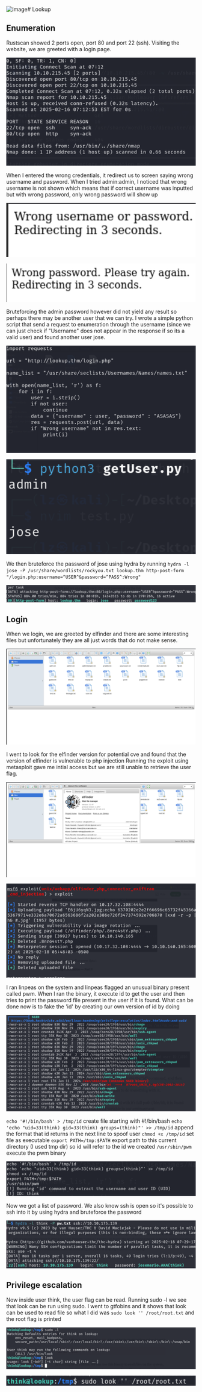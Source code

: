 ![image](https://github.com/user-attachments/assets/43d06c9a-353e-41f8-aa98-33783026da5c)# Lookup


## Enumeration
Rustscan showed 2 ports open, port 80 and port 22 (ssh). Visiting the website, we are greeted with a login page.

![screenshot](images/scan.png)

When I entered the wrong credentials, it redirect us to screen saying wrong username and password. When I tried admin:admin,
I noticed that wrong username is not shown which means that if correct username was inputted but with wrong password, only wrong password will show up

![screenshot](images/userandpass.png)

![screenshot](images/passonly.png)


Bruteforcing the admin password however did not yield any result so perhaps there may be another user that we can try.
I wrote a simple python script that send a request to enumeration through the username (since we can just check if "Username" does not appear in 
the response if so its a valid user) and found another user jose.

![screenshot](images/script.png)

![screenshot](images/jose.png)

We then bruteforce the password of jose using hydra by running `hydra -l jose -P /usr/share/wordlists/rockyou.txt lookup.thm http-post-form "/login.php:username=^USER^&password=^PASS^:Wrong"`

![screenshot](images/josepass.png)


## Login 
When we login, we are greeted by elfinder and there are some interesting files but unfortunately they are all just words that do not make sense.


![screenshot](images/login.png)

I went to look for the elfinder version for potential cve and found that the version of elfinder is vulnerable to php injection
Running the exploit using metasploit gave me intial access but we are still unable to retrieve the user flag.

![screenshot](images/vuln.png)


![screenshot](images/exploit.png)

I ran linpeas on the system and linpeas flagged an unusual binary present called pwm. When I ran the binary, it execute id to get the user and then tries
to print the password file present in the user if it is found. What can be done now is to fake the 'id' by creating our own version of id by doing

![screenshot](images/pwm.png)

`echo '#!/bin/bash' > /tmp/id` create file starting with #!/bin/bash
`echo 'echo "uid=33(think) gid=33(think) groups=(think)"' >> /tmp/id` append the format that id returns in the next line to spoof user
`chmod +x /tmp/id` set file as executable
`export PATH=/tmp:$PATH` export path to this current directory (I used tmp dir) so id will refer to the id we created
`/usr/sbin/pwm` execute the pwm binary

![screenshot](images/pwmexploit.png)

Now we got a list of password. We also know ssh is open so it's possible to ssh into it by using hydra and bruteforce the password

![screenshot](images/sshlogin.png)


## Privilege escalation
Now inside user think, the user flag can be read. Running sudo -l we see that look can be run using sudo. I went to gtfobins and it shows that
look can be used to read file so what I did was `sudo look '' /root/root.txt` and the root flag is printed

![screenshot](images/look.png)


![screenshot](images/root.png)


